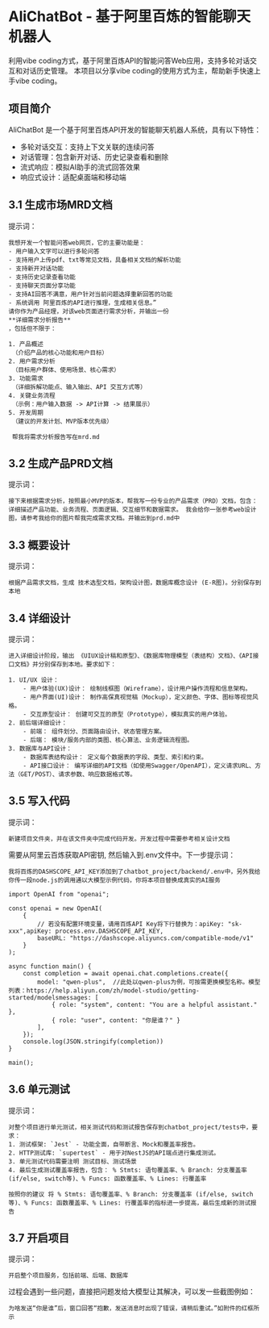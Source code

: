 # AliChatBot - 基于阿里百炼的智能聊天机器人

利用vibe coding方式，基于阿里百炼API的智能问答Web应用，支持多轮对话交互和对话历史管理。
本项目以分享vibe coding的使用方式为主，帮助新手快速上手vibe coding。

## 项目简介

AliChatBot 是一个基于阿里百炼API开发的智能聊天机器人系统，具有以下特性：

- 多轮对话交互：支持上下文关联的连续问答
- 对话管理：包含新开对话、历史记录查看和删除
- 流式响应：模拟AI助手的流式回答效果
- 响应式设计：适配桌面端和移动端

## 3.1 生成市场MRD文档
提示词：
```
我想开发一个智能问答web网页，它的主要功能是：
- 用户输入文字可以进行多轮问答
- 支持用户上传pdf、txt等常见文档，具备相关文档的解析功能
- 支持新开对话功能
- 支持历史记录查看功能
- 支持聊天页面分享功能
- 支持AI回答不满意，用户针对当前问题选择重新回答的功能
- 系统调用 阿里百炼的API进行推理，生成相关信息。”
请你作为产品经理，对该web页面进行需求分析，并输出一份
**详细需求分析报告**
，包括但不限于：

1. 产品概述
 （介绍产品的核心功能和用户目标）
2. 用户需求分析
 （目标用户群体、使用场景、核心需求）
3. 功能需求
 （详细拆解功能点、输入输出、API 交互方式等）
4. 关键业务流程
 （示例：用户输入数据 -> API计算 -> 结果展示）
5. 开发周期
 （建议的开发计划、MVP版本优先级）
 
 帮我将需求分析报告写在mrd.md
 ```

 ## 3.2 生成产品PRD文档
 提示词：
 ```
 接下来根据需求分析，按照最小MVP的版本，帮我写一份专业的产品需求（PRD）文档，包含：详细描述产品功能、业务流程、页面逻辑、交互细节和数据需求。 我会给你一张参考web设计图，请参考我给你的图片帮我完成需求文档。并输出到prd.md中
```

## 3.3 概要设计
提示词：
```
根据产品需求文档，生成 技术选型文档，架构设计图，数据库概念设计 (E-R图)。分别保存到本地
```

## 3.4 详细设计
提示词：
```
进入详细设计阶段，输出 《UIUX设计稿和原型》、《数据库物理模型（表结构）文档》、《API接口文档》并分别保存到本地。要求如下：

1. UI/UX 设计：
    - 用户体验(UX)设计： 绘制线框图（Wireframe），设计用户操作流程和信息架构。
    - 用户界面(UI)设计： 制作高保真视觉稿（Mockup），定义颜色、字体、图标等视觉风格。
    - 交互原型设计： 创建可交互的原型（Prototype），模拟真实的用户体验。
2. 前后端详细设计：
    - 前端： 组件划分、页面路由设计、状态管理方案。
    - 后端： 模块/服务内部的类图、核心算法、业务逻辑流程图。
3. 数据库与API设计：
    - 数据库表结构设计： 定义每个数据表的字段、类型、索引和约束。
    - API接口设计： 编写详细的API文档（如使用Swagger/OpenAPI），定义请求URL、方法（GET/POST）、请求参数、响应数据格式等。
```

## 3.5 写入代码
提示词：
```
新建项目文件夹，并在该文件夹中完成代码开发。开发过程中需要参考相关设计文档
```
需要从阿里云百炼获取API密钥, 然后输入到.env文件中。下一步提示词：

```
我将百炼的DASHSCOPE_API_KEY添加到了chatbot_project/backend/.env中，另外我给你传一段node.js的调用通以大模型示例代码，你将本项目替换成真实的AI服务

import OpenAI from "openai";

const openai = new OpenAI(
    {
        // 若没有配置环境变量，请用百炼API Key将下行替换为：apiKey: "sk-xxx",apiKey: process.env.DASHSCOPE_API_KEY,
        baseURL: "https://dashscope.aliyuncs.com/compatible-mode/v1"
    }
);

async function main() {
    const completion = await openai.chat.completions.create({
        model: "qwen-plus",  //此处以qwen-plus为例，可按需更换模型名称。模型列表：https://help.aliyun.com/zh/model-studio/getting-started/modelsmessages: [
            { role: "system", content: "You are a helpful assistant." },
            { role: "user", content: "你是谁？" }
        ],
    });
    console.log(JSON.stringify(completion))
}

main();
```

## 3.6 单元测试
提示词：
```
对整个项目进行单元测试，相关测试代码和测试报告保存到chatbot_project/tests中，要求：
1. 测试框架: `Jest` - 功能全面，自带断言、Mock和覆盖率报告。
2. HTTP测试库: `supertest` - 用于对NestJS的API端点进行集成测试。
3. 单元测试代码需要注明 测试目标、测试场景
4. 最后生成测试覆盖率报告，包含： % Stmts: 语句覆盖率、% Branch: 分支覆盖率 (if/else, switch等)、% Funcs: 函数覆盖率、% Lines: 行覆盖率
```
```
按照你的建议 将 % Stmts: 语句覆盖率、% Branch: 分支覆盖率 (if/else, switch等)、% Funcs: 函数覆盖率、% Lines: 行覆盖率的指标进一步提高，最后生成新的测试报告
```

## 3.7 开启项目
提示词：
```
开启整个项目服务，包括前端、后端、数据库
```
过程会遇到一些问题，直接把问题发给大模型让其解决，可以发一些截图例如：
```
为啥发送“你是谁”后，窗口回答“抱歉，发送消息时出现了错误，请稍后重试。”如附件的红框所示
```